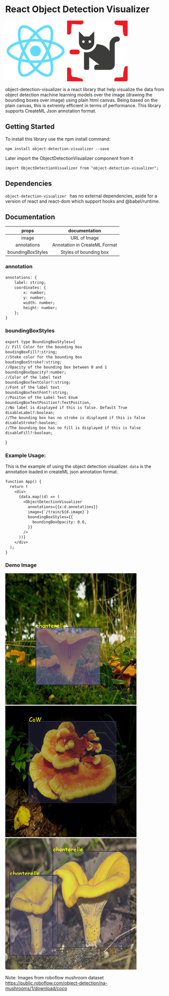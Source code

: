 # React Object Detection Visualizer

![text](./images/logo192.png)
![text](./images/icon-detection.png)

object-detection-visualizer is a react library that help visualize the data from object detection machine learning models over the image (drawing the bounding boxes over image) using plain html canvas. Being based on the plain canvas, this is extremly efficient in terms of performance. This library supports CreateML Json annotation format.
## Getting Started

To install this library use the npm install command:

    npm install object-detection-visualizer --save

Later import the ObjectDetectionVisualizer component from it

    import ObjectDetectionVisualizer from "object-detection-visualizer";

## Dependencies

`object-detection-visualizer ` has no external dependencies, aside for a version of react and react-dom which support hooks and @babel/runtime.

## Documentation

|       props       |         documentation         |
|:-----------------:|:-----------------------------:|
|       image       |          URL of Image         |
|    annotations    | Annotation in CreateML Format |
| boundingBoxStyles |     Styles of bounding box    |

### annotation
    annotations: {
        label: string;
        coordinates: {
            x: number;
            y: number;
            width: number;
            height: number;
        };
    }
### boundingBoxStyles
    export type BoundingBoxStyles={
    // Fill Color for the bounding box
    boudingBoxFill?:string;
    //Stoke color for the bounding box
    boudingBoxStroke?:string;
    //Opacity of the bounding box between 0 and 1
    boundingBoxOpacity?:number;
    //Color of the label text
    boundingBoxTextColor?:string;
    //Font of the label text
    boundingBoxTextFont?:string;
    //Positon of the Label Text Enum
    boundingBoxTextPosition?:TextPosition,
    //No label is displayed if this is false. Default True
    disableLabel?:boolean;
    //The bounding box has no stroke is displayed if this is false
    disableStroke?:boolean;
    //The bounding box has no fill is displayed if this is false
    disableFill?:boolean;    
}


### Example Usage:

This is the example of using the object detection visualizer.
`data` is the annotation loaded in createML json annotation format.

    function App() {
      return (
        <div>
          {data.map((d) => (
            <ObjectDetectionVisualizer
              annotations={{x:d.annotations}}
              image={`/train/${d.image}`}
              boundingBoxStyles={{
                boundingBoxOpacity: 0.6,
              }}
            />
          ))}
        </div>
      );
    }
### Demo Image
![output](./images/canvas.png)
![output](./images/canvas2.png)
![output](./images/canvas3.png)

Note: Images from roboflow mushroom dataset 
https://public.roboflow.com/object-detection/na-mushrooms/1/download/coco